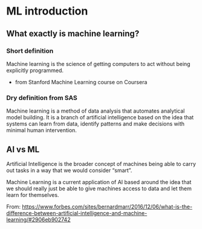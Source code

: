 # ML introduction


## What exactly is machine learning?

### Short definition
Machine learning is the science of getting computers to act without being explicitly programmed.
- from Stanford Machine Learning course on Coursera

### Dry definition from SAS
Machine learning is a method of data analysis that automates analytical model building. It is a branch of artificial intelligence based on the idea that systems can learn from data, identify patterns and make decisions with minimal human intervention.

## AI vs ML

Artificial Intelligence is the broader concept of machines being able to carry out tasks in a way that we would consider “smart”.

Machine Learning is a current application of AI based around the idea that we should really just be able to give machines access to data and let them learn for themselves.

From: https://www.forbes.com/sites/bernardmarr/2016/12/06/what-is-the-difference-between-artificial-intelligence-and-machine-learning/#2906eb902742

